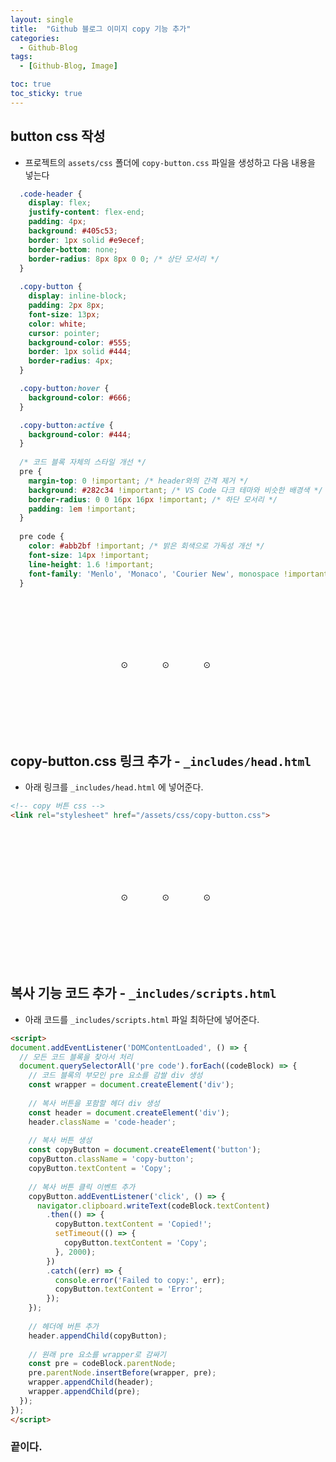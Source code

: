 ```yaml
---
layout: single
title:  "Github 블로그 이미지 copy 기능 추가"
categories:
  - Github-Blog
tags:
  - [Github-Blog, Image]

toc: true
toc_sticky: true
---
```



## button css 작성
- 프로젝트의 `assets/css` 폴더에 `copy-button.css` 파일을 생성하고 다음 내용을 넣는다

```css
  .code-header {
    display: flex;
    justify-content: flex-end;
    padding: 4px;
    background: #405c53;
    border: 1px solid #e9ecef;
    border-bottom: none;
    border-radius: 8px 8px 0 0; /* 상단 모서리 */
  }
  
  .copy-button {
    display: inline-block;
    padding: 2px 8px;
    font-size: 13px;
    color: white;
    cursor: pointer;
    background-color: #555; 
    border: 1px solid #444;
    border-radius: 4px;
  }

  .copy-button:hover {
    background-color: #666;
  }

  .copy-button:active {
    background-color: #444;
  }
  
  /* 코드 블록 자체의 스타일 개선 */
  pre {
    margin-top: 0 !important; /* header와의 간격 제거 */
    background: #282c34 !important; /* VS Code 다크 테마와 비슷한 배경색 */
    border-radius: 0 0 16px 16px !important; /* 하단 모서리 */
    padding: 1em !important;
  }
  
  pre code {
    color: #abb2bf !important; /* 밝은 회색으로 가독성 개선 */
    font-size: 14px !important;
    line-height: 1.6 !important;
    font-family: 'Menlo', 'Monaco', 'Courier New', monospace !important;
  }
```

<div style="padding-top:100px;"></div>
<span style="margin-left:35%;">⊙</span>
<span style="margin-left:10%">⊙</span>
<span style="margin-left:10%">⊙</span>
<div style="padding-top:100px;"></div>



## copy-button.css 링크 추가 - `_includes/head.html`
- 아래 링크를  `_includes/head.html` 에 넣어준다.

```html
<!-- copy 버튼 css -->
<link rel="stylesheet" href="/assets/css/copy-button.css">
```


<div style="padding-top:100px;"></div>
<span style="margin-left:35%;">⊙</span>
<span style="margin-left:10%">⊙</span>
<span style="margin-left:10%">⊙</span>
<div style="padding-top:100px;"></div>


## 복사 기능 코드 추가 - `_includes/scripts.html`
- 아래 코드를 `_includes/scripts.html` 파일 최하단에 넣어준다.

```html
<script>
document.addEventListener('DOMContentLoaded', () => {
  // 모든 코드 블록을 찾아서 처리
  document.querySelectorAll('pre code').forEach((codeBlock) => {
    // 코드 블록의 부모인 pre 요소를 감쌀 div 생성
    const wrapper = document.createElement('div');
    
    // 복사 버튼을 포함할 헤더 div 생성
    const header = document.createElement('div');
    header.className = 'code-header';
    
    // 복사 버튼 생성
    const copyButton = document.createElement('button');
    copyButton.className = 'copy-button';
    copyButton.textContent = 'Copy';
    
    // 복사 버튼 클릭 이벤트 추가
    copyButton.addEventListener('click', () => {
      navigator.clipboard.writeText(codeBlock.textContent)
        .then(() => {
          copyButton.textContent = 'Copied!';
          setTimeout(() => {
            copyButton.textContent = 'Copy';
          }, 2000);
        })
        .catch((err) => {
          console.error('Failed to copy:', err);
          copyButton.textContent = 'Error';
        });
    });
    
    // 헤더에 버튼 추가
    header.appendChild(copyButton);
    
    // 원래 pre 요소를 wrapper로 감싸기
    const pre = codeBlock.parentNode;
    pre.parentNode.insertBefore(wrapper, pre);
    wrapper.appendChild(header);
    wrapper.appendChild(pre);
  });
});
</script>

```

### 끝이다.


<!--<img src="" width="80%" height="80%"/>-->



